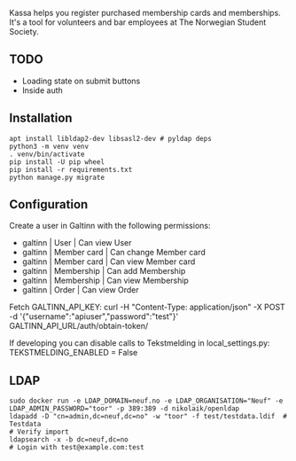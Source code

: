 Kassa helps you register purchased membership cards and memberships. It's a tool for volunteers and bar employees at The Norwegian Student Society.

## TODO
* Loading state on submit buttons
* Inside auth

## Installation
    apt install libldap2-dev libsasl2-dev # pyldap deps
    python3 -m venv venv
    . venv/bin/activate
    pip install -U pip wheel
    pip install -r requirements.txt
    python manage.py migrate

## Configuration
Create a user in Galtinn with the following permissions:
* galtinn | User | Can view User
* galtinn | Member card | Can change Member card
* galtinn | Member card | Can view Member card
* galtinn | Membership | Can add Membership
* galtinn | Membership | Can view Membership
* galtinn | Order | Can view Order

Fetch GALTINN_API_KEY:
    curl -H "Content-Type: application/json" -X POST -d '{"username":"apiuser","password":"test"}' GALTINN_API_URL/auth/obtain-token/

If developing you can disable calls to Tekstmelding in local_settings.py:
    TEKSTMELDING_ENABLED = False

## LDAP
    sudo docker run -e LDAP_DOMAIN=neuf.no -e LDAP_ORGANISATION="Neuf" -e LDAP_ADMIN_PASSWORD="toor" -p 389:389 -d nikolaik/openldap
    ldapadd -D "cn=admin,dc=neuf,dc=no" -w "toor" -f test/testdata.ldif  # Testdata
    # Verify import
    ldapsearch -x -b dc=neuf,dc=no
    # Login with test@example.com:test